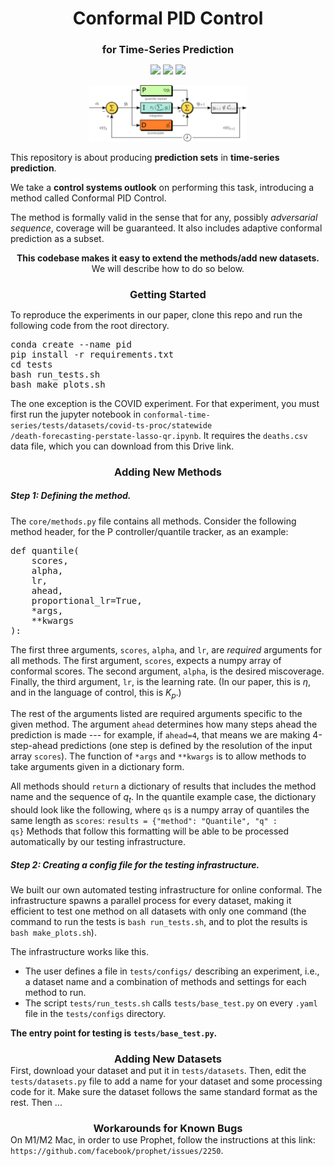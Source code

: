 <h1 align="center" style="margin-bottom:0px; border-bottom:0px; padding-bottom:0px">Conformal PID Control</h1>
<h3 align="center" style="margin-bottom:0px; border-bottom:0px; padding-bottom:0px">for Time-Series Prediction</h3>

<p align="center">
    <a style="text-decoration:none !important;" href="" alt="arXiv"><img src="https://img.shields.io/badge/paper-arXiv-red" /></a>
    <a style="text-decoration:none !important;" href="https://docs.conda.io/en/latest/miniconda.html" alt="package management"> <img src="https://img.shields.io/badge/conda-env-green" /></a>
    <a style="text-decoration:none !important;" href="https://opensource.org/licenses/MIT" alt="License"><img src="https://img.shields.io/badge/license-MIT-blue.svg" /></a>
</p>

<p align="center">
    <img width=50% src="https://github.com/aangelopoulos/conformal-time-series/blob/master/media/PID-simplified.svg">
</p>

<p>
This repository is about producing <b>prediction sets</b> in <b>time-series prediction</b>.
    
We take a <b>control systems outlook</b> on performing this task, introducing a method called <a style="text-decoration:none !important;" href="" alt="arXiv">Conformal PID Control</a>.

The method is formally valid in the sense that for any, possibly <i>adversarial sequence</i>, coverage will be guaranteed.
It also includes adaptive conformal prediction as a subset.
</p>

<p align="center"> <b>This codebase makes it easy to extend the methods/add new datasets.</b>
We will describe how to do so below.
</p>

<h3 align="center" style="margin-bottom:0px; border-bottom:0px; padding-bottom:0px">Getting Started</h3>
<p>
To reproduce the experiments in our paper, clone this repo and run the following code from the root directory.
<pre>
conda create --name pid
pip install -r requirements.txt
cd tests
bash run_tests.sh
bash make_plots.sh
</pre>
</p>

The one exception is the COVID experiment. For that experiment, you must first run the jupyter notebook in <code>conformal-time-series/tests/datasets/covid-ts-proc/statewide
/death-forecasting-perstate-lasso-qr.ipynb</code>.
It requires the <code>deaths.csv</code> data file, which you can download from <a style="text-decoration:none !important;" href="" alt="arXiv">this Drive link</a>.

<h3 align="center" style="margin-bottom:0px; border-bottom:0px; padding-bottom:0px">Adding New Methods</h3>

<h5>Step 1: Defining the method. </h5>
The <code>core/methods.py</code> file contains all methods.
Consider the following method header, for the P controller/quantile tracker, as an example:

<pre>
def quantile(
    scores,
    alpha,
    lr,
    ahead,
    proportional_lr=True,
    *args,
    **kwargs
):
</pre>
The first three arguments, <code>scores</code>, <code>alpha</code>, and <code>lr</code>, are <i>required</i> arguments for all methods.
The first argument, <code>scores</code>, expects a numpy array of conformal scores. The second argument, <code>alpha</code>, is the desired miscoverage. Finally, the third argument, <code>lr</code>, is the learning rate. (In our paper, this is $\eta$, and in the language of control, this is $K_p$.)

The rest of the arguments listed are required arguments specific to the given method. The argument <code>ahead</code> determines how many steps ahead the prediction is made --- for example, if <code>ahead=4</code>, that means we are making 4-step-ahead predictions (one step is defined by the resolution of the input array <code>scores</code>). The function of <code>*args</code> and <code>**kwargs</code> is to allow methods to take arguments given in a dictionary form.

All methods should <code>return</code> a dictionary of results that includes the method name and the sequence of $q_{t}$. In the quantile example case, the dictionary should look like the following, where <code>qs</code> is a numpy array of quantiles the same length as <code>scores</code>:
<code>results = {"method": "Quantile", "q" : qs}</code>
Methods that follow this formatting will be able to be processed automatically by our testing infrastructure.

<h5>Step 2: Creating a config file for the testing infrastructure.</h5>
We built our own automated testing infrastructure for online conformal.
The infrastructure spawns a parallel process for every dataset, making it efficient to test one method on all datasets with only one command (the command to run the tests is <code>bash run_tests.sh</code>, and to plot the results is <code>bash make_plots.sh</code>).

The infrastructure works like this.
<ul>
    <li>The user defines a file in <code>tests/configs/</code> describing an experiment, i.e., a dataset name and a combination of methods and settings for each method to run. </li>
    <li>The script <code>tests/run_tests.sh</code> calls <code>tests/base_test.py</code> on every <code>.yaml</code> file in the <code>tests/configs</code> directory.</li>
</ul>

<b>The entry point for testing is <code>tests/base_test.py</code>.</b> 

<h3 align="center" style="margin-bottom:0px; border-bottom:0px; padding-bottom:0px">Adding New Datasets</h3>
First, download your dataset and put it in <code>tests/datasets</code>.
Then, edit the <code>tests/datasets.py</code> file to add a name for your dataset and some processing code for it. 
Make sure the dataset follows the same standard format as the rest.
Then ...

<h3 align="center" style="margin-bottom:0px; border-bottom:0px; padding-bottom:0px">Workarounds for Known Bugs</h3>
On M1/M2 Mac, in order to use Prophet, follow the instructions at this link: <code>https://github.com/facebook/prophet/issues/2250</code>.
